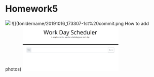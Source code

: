 # Homework5
<img src="foldername/filename" width="%" height="%">
![](fonldername/20191016_173307-1st%20commit.png  How to add photos)

<img src="Capture/20191016_173307-1st commit.png" width="60%" height="60%">


